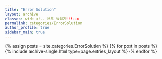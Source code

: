 ```yaml
---
title: "Error Solution"
layout: archive
classes: wide <!-- 본문 늘리기!!!-->
permalink: categories/ErrorSolution
author_profile: true
sidebar_main: true
---
```



{% assign posts = site.categories.ErrorSolution %}
{% for post in posts %} {% include archive-single.html type=page.entries_layout %} {% endfor %}